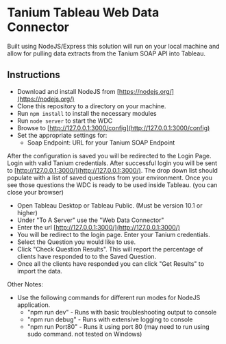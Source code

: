 # Tanium Tableau Web Data Connector

Built using NodeJS/Express this solution will run on your local machine and allow for pulling data extracts from the Tanium SOAP API into Tableau.

## Instructions

- Download and install NodeJS from [https://nodejs.org/](https://nodejs.org/)
- Clone this repository to a directory on your machine.
- Run `npm install` to install the necessary modules
- Run `node server` to start the WDC
- Browse to [http://127.0.0.1:3000/config](http://127.0.0.1:3000/config)
- Set the appropriate settings for:
  - Soap Endpoint: URL for your Tanium SOAP Endpoint

After the configuration is saved you will be redirected to the Login Page.  Login with valid Tanium credentials.  After successful login you will be sent to [http://127.0.0.1:3000/](http://127.0.0.1:3000/).  The drop down list should populate with a list of saved questions from your environment.  Once you see those questions the WDC is ready to be used inside Tableau. (you can close your browser)

- Open Tableau Desktop or Tableau Public. (Must be version 10.1 or higher)
- Under "To A Server" use the "Web Data Connector"
- Enter the url [http://127.0.0.1:3000/](http://127.0.0.1:3000/)
- You will be redirect to the login page.  Enter your Tanium credentials.
- Select the Question you would like to use.
- Click "Check Question Results". This will report the percentage of clients have responded to to the Saved Question.
- Once all the clients have responded you can click "Get Results" to import the data.

Other Notes:
- Use the following commands for different run modes for NodeJS application.
  - "npm run dev" - Runs with basic troubleshooting output to console
  - "npm run debug" - Runs with extensive logging to console
  - "npm run Port80" - Runs it using port 80 (may need to run using sudo command.  not tested on Windows)
